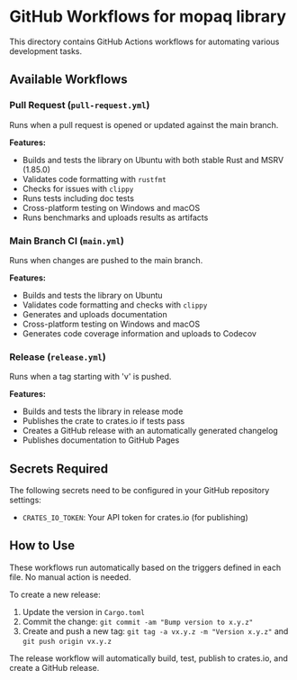 # GitHub Workflows for mopaq library

This directory contains GitHub Actions workflows for automating various development tasks.

## Available Workflows

### Pull Request (`pull-request.yml`)

Runs when a pull request is opened or updated against the main branch.

**Features:**

- Builds and tests the library on Ubuntu with both stable Rust and MSRV (1.85.0)
- Validates code formatting with `rustfmt`
- Checks for issues with `clippy`
- Runs tests including doc tests
- Cross-platform testing on Windows and macOS
- Runs benchmarks and uploads results as artifacts

### Main Branch CI (`main.yml`)

Runs when changes are pushed to the main branch.

**Features:**

- Builds and tests the library on Ubuntu
- Validates code formatting and checks with `clippy`
- Generates and uploads documentation
- Cross-platform testing on Windows and macOS
- Generates code coverage information and uploads to Codecov

### Release (`release.yml`)

Runs when a tag starting with 'v' is pushed.

**Features:**

- Builds and tests the library in release mode
- Publishes the crate to crates.io if tests pass
- Creates a GitHub release with an automatically generated changelog
- Publishes documentation to GitHub Pages

## Secrets Required

The following secrets need to be configured in your GitHub repository settings:

- `CRATES_IO_TOKEN`: Your API token for crates.io (for publishing)

## How to Use

These workflows run automatically based on the triggers defined in each file. No manual action is needed.

To create a new release:

1. Update the version in `Cargo.toml`
2. Commit the change: `git commit -am "Bump version to x.y.z"`
3. Create and push a new tag: `git tag -a vx.y.z -m "Version x.y.z"` and `git push origin vx.y.z`

The release workflow will automatically build, test, publish to crates.io, and create a GitHub release.
